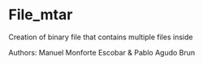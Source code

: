 # File_mtar
Creation of binary file that contains multiple files inside

Authors: Manuel Monforte Escobar & Pablo Agudo Brun
